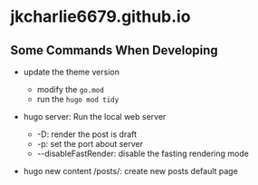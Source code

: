 # jkcharlie6679.github.io

## Some Commands When Developing

- update the theme version
    - modify the `go.mod`
    - run the `hugo mod tidy`

- hugo server: Run the local web server
    - -D: render the post is draft
    - -p: set the port about server
    - --disableFastRender: disable the fasting rendering mode

- hugo new content /posts/<name>: create new posts default page
